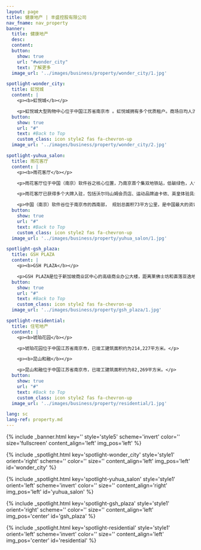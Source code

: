 ```yaml
---
layout: page
title: 健康地产 | 丰盛控股有限公司
nav_fname: nav_property
banner:
  title: 健康地产
  desc:
  content:
  button:
    show: true
    url: "#wonder_city"
    text: 了解更多
  image_url: '../images/business/property/wonder_city/1.jpg'

spotlight-wonder_city:
  title: 虹悦城
  content: |
    <p><b>虹悦城</b></p>

    <p>虹悦城大型购物中心位于中国江苏省南京市 。虹悦城拥有多个优质租户。商场日均人流量约5.5万人次；总建筑面积为10万平方米，可供出售面积6.3万平方米。为了吸引人流，商场每年都会举辨8-10个推广活动。每一层楼，都会根据客户需求提供服务。例如以儿童为对象的楼层，有小火车让小客人乘坐游历商场，还有儿童拍照、BB游泳等特色玩意。为了让母亲等候方便，为母亲提供的服务也是设在同一楼层。</p>
  button:
    show: true
    url: "#"
    text: #Back to Top
    custom_class: icon style2 fas fa-chevron-up
  image_url: '../images/business/property/wonder_city/2.jpg'

spotlight-yuhua_salon:
  title: 雨花客厅
  content: |
    <p><b>雨花客厅</b></p>

    <p>雨花客厅位于中国（南京）软件谷之核心位置，乃南京首个集双地铁站，低碳绿色，人性化等优势于一体之总部式商用地产项目，总建筑面积达50万平方米，为整个软件谷提供管理中心，办公室大楼，商用物业，酒店及服务式公寓等全方位商业配套设施。作为国家级软件产业基地之核心配套地产物业，雨花客厅将低碳节能科技元素，首次应用到商用物业中，由丰盛控股自主研发的地源热泵系统，能够确保物业室内四季恒温、恒湿、恒氧，利用回圈的地下水源控温控湿，既能将办公环境维持在人体最舒适的条件中，并能成功降低30%能源消耗，达到低碳节能的目标。</p>

    <p>雨花客厅已获得多个大牌入驻，包括沃尔玛山姆会员店、运动品牌迪卡侬、英皇体验具乐部、洛克公园等。</p> 

    <p>中国（南京）软件谷位于南京市的西南部， 规划总面积73平方公里，是中国最大的资讯科技软件产业研发基地，综合实力已跻身中国同类软件园区之首三名位置，同时亦是中国资讯科技服务外包示范基地，国家现代资讯科技软件产业基地，以及国家数码出版基地。中国（南京）软件谷内已汇集不同类型软件企业超过660家，仅软件从业人员超过15万人。</p>
  button:
    show: true
    url: "#"
    text: #Back to Top
    custom_class: icon style2 fas fa-chevron-up
  image_url: '../images/business/property/yuhua_salon/1.jpg'

spotlight-gsh_plaza:
  title: GSH PLAZA
  content: |
    <p><b>GSH PLAZA</b></p>

    <p>GSH PLAZA是位于新加坡商业区中心的高级商业办公大楼，距离莱佛士坊和直落亚逸地铁站仅几分钟的路程。GSH Plaza楼高 28 层，共有 259 个写字楼单位及两层零售空间，既有零活高效的商业营运空间，同时集零售及品味生活于一体，令工作及生活完美平衡，是未来商业社区的典范。</p>
  button:
    show: true
    url: "#"
    text: #Back to Top
    custom_class: icon style2 fas fa-chevron-up
  image_url: '../images/business/property/gsh_plaza/1.jpg'

spotlight-residential:
  title: 住宅地产
  content: |
    <p><b>琥珀花园</b></p>

    <p>琥珀花园位于中国江苏省南京市，已竣工建筑面积约为214,227平方米。</p>

    <p><b>昆山和融</b></p>

    <p>昆山和融位于中国江苏省南京市，已竣工建筑面积约为82,269平方米。</p>
  button:
    show: true
    url: "#"
    text: #Back to Top
    custom_class: icon style2 fas fa-chevron-up
  image_url: '../images/business/property/residential/1.jpg'

lang: sc
lang-ref: property.md
---
```

<!-- Welcome Banner -->
{% include _banner.html key='' style='style5' scheme='invert' color='' size='fullscreen' content_align='left' img_pos='left' %}

<!-- Properties -->
{% include _spotlight.html key='spotlight-wonder_city' style='style1' orient='right' scheme='' color='' size='' content_align='left' img_pos='left' id='wonder_city' %}

{% include _spotlight.html key='spotlight-yuhua_salon' style='style1' orient='left' scheme='invert' color='' size='' content_align='right' img_pos='left' id='yuhua_salon' %}

{% include _spotlight.html key='spotlight-gsh_plaza' style='style1' orient='right' scheme='' color='' size='' content_align='left' img_pos='center' id='gsh_plaza' %}

{% include _spotlight.html key='spotlight-residential' style='style1' orient='left' scheme='invert' color='' size='' content_align='left' img_pos='center' id='residential' %}

